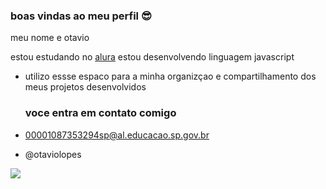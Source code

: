### boas vindas ao meu perfil 😎

meu nome e otavio

estou estudando no [alura](https://www.alura.com.br)
estou desenvolvendo linguagem javascript
- utilizo essse espaco para a minha organizçao e compartilhamento dos meus projetos desenvolvidos

  ### voce entra em contato comigo
  
- 00001087353294sp@al.educacao.sp.gov.br
  
- @otaviolopes 


![](https://media1.tenor.com/m/CKfhDaOHHPYAAAAC/mad-mad-face.gif)
